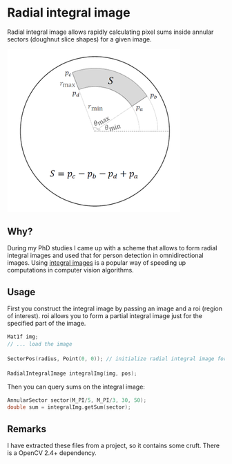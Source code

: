 # Radial integral image

Radial integral image allows rapidly calculating pixel sums inside annular sectors (doughnut slice shapes) for a given image.

<img alt="Radial integral image" src="https://github.com/barisdemiroz/radial_integral_image/raw/master/radial_integral_image.png" width="400" />


Why?
----
During my PhD studies I came up with a scheme that allows to form radial integral images and used that for person detection in omnidirectional images. Using [integral images](https://en.wikipedia.org/wiki/Viola%E2%80%93Jones_object_detection_framework#Summed_area_table) is a popular way of speeding up computations in computer vision algorithms.


Usage
-----
First you construct the integral image by passing an image and a roi (region of interest). roi allows you to form a partial integral image just for the specified part of the image.
```cpp
Mat1f img;
// ... load the image

SectorPos(radius, Point(0, 0)); // initialize radial integral image for the whole image

RadialIntegralImage integralImg(img, pos);
```

Then you can query sums on the integral image:
```cpp
AnnularSector sector(M_PI/5, M_PI/3, 30, 50);
double sum = integralImg.getSum(sector);
```


Remarks
-------
I have extracted these files from a project, so it contains some cruft. There is a OpenCV 2.4+ dependency.